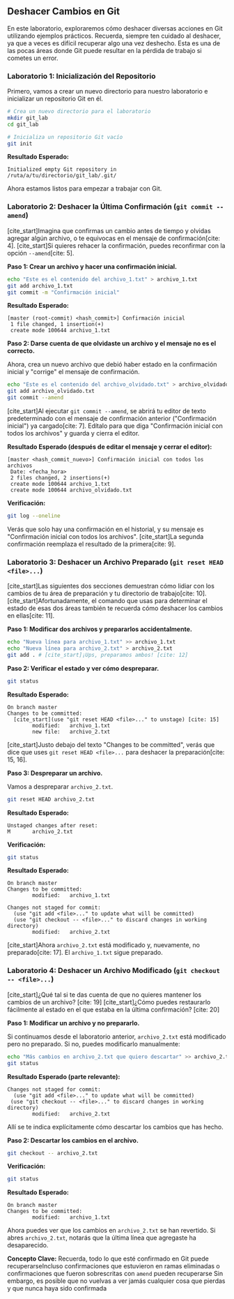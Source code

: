 ## Deshacer Cambios en Git

En este laboratorio, exploraremos cómo deshacer diversas acciones en Git utilizando ejemplos prácticos. 
Recuerda, siempre ten cuidado al deshacer, ya que a veces es difícil recuperar algo una vez deshecho. 
Esta es una de las pocas áreas donde Git puede resultar en la pérdida de trabajo si cometes un error.

### Laboratorio 1: Inicialización del Repositorio

Primero, vamos a crear un nuevo directorio para nuestro laboratorio e inicializar un repositorio Git en él.

```bash
# Crea un nuevo directorio para el laboratorio
mkdir git_lab
cd git_lab

# Inicializa un repositorio Git vacío
git init
```

**Resultado Esperado:**

```
Initialized empty Git repository in /ruta/a/tu/directorio/git_lab/.git/
```

Ahora estamos listos para empezar a trabajar con Git.

### Laboratorio 2: Deshacer la Última Confirmación (`git commit --amend`)

[cite\_start]Imagina que confirmas un cambio antes de tiempo y olvidas agregar algún archivo, o te equivocas en el mensaje de confirmación[cite: 4]. [cite\_start]Si quieres rehacer la confirmación, puedes reconfirmar con la opción `--amend`[cite: 5].

**Paso 1: Crear un archivo y hacer una confirmación inicial.**

```bash
echo "Este es el contenido del archivo_1.txt" > archivo_1.txt
git add archivo_1.txt
git commit -m "Confirmación inicial"
```

**Resultado Esperado:**

```
[master (root-commit) <hash_commit>] Confirmación inicial
 1 file changed, 1 insertion(+)
 create mode 100644 archivo_1.txt
```

**Paso 2: Darse cuenta de que olvidaste un archivo y el mensaje no es el correcto.**

Ahora, crea un nuevo archivo que debió haber estado en la confirmación inicial y "corrige" el mensaje de confirmación.

```bash
echo "Este es el contenido del archivo_olvidado.txt" > archivo_olvidado.txt
git add archivo_olvidado.txt
git commit --amend
```

[cite\_start]Al ejecutar `git commit --amend`, se abrirá tu editor de texto predeterminado con el mensaje de confirmación anterior ("Confirmación inicial") ya cargado[cite: 7]. Edítalo para que diga "Confirmación inicial con todos los archivos" y guarda y cierra el editor.

**Resultado Esperado (después de editar el mensaje y cerrar el editor):**

```
[master <hash_commit_nuevo>] Confirmación inicial con todos los archivos
 Date: <fecha_hora>
 2 files changed, 2 insertions(+)
 create mode 100644 archivo_1.txt
 create mode 100644 archivo_olvidado.txt
```

**Verificación:**

```bash
git log --oneline
```

Verás que solo hay una confirmación en el historial, y su mensaje es "Confirmación inicial con todos los archivos". [cite\_start]La segunda confirmación reemplaza el resultado de la primera[cite: 9].

### Laboratorio 3: Deshacer un Archivo Preparado (`git reset HEAD <file>...`)

[cite\_start]Las siguientes dos secciones demuestran cómo lidiar con los cambios de tu área de preparación y tu directorio de trabajo[cite: 10]. [cite\_start]Afortunadamente, el comando que usas para determinar el estado de esas dos áreas también te recuerda cómo deshacer los cambios en ellas[cite: 11].

**Paso 1: Modificar dos archivos y prepararlos accidentalmente.**

```bash
echo "Nueva línea para archivo_1.txt" >> archivo_1.txt
echo "Nueva línea para archivo_2.txt" > archivo_2.txt
git add . # [cite_start]¡Ups, preparamos ambos! [cite: 12]
```

**Paso 2: Verificar el estado y ver cómo despreparar.**

```bash
git status
```

**Resultado Esperado:**

```
On branch master
Changes to be committed:
  [cite_start](use "git reset HEAD <file>..." to unstage) [cite: 15]
        modified:   archivo_1.txt
        new file:   archivo_2.txt
```

[cite\_start]Justo debajo del texto "Changes to be committed", verás que dice que uses `git reset HEAD <file>...` para deshacer la preparación[cite: 15, 16].

**Paso 3: Despreparar un archivo.**

Vamos a despreparar `archivo_2.txt`.

```bash
git reset HEAD archivo_2.txt
```

**Resultado Esperado:**

```
Unstaged changes after reset:
M       archivo_2.txt
```

**Verificación:**

```bash
git status
```

**Resultado Esperado:**

```
On branch master
Changes to be committed:
        modified:   archivo_1.txt

Changes not staged for commit:
  (use "git add <file>..." to update what will be committed)
  (use "git checkout -- <file>..." to discard changes in working directory)
        modified:   archivo_2.txt
```

[cite\_start]Ahora `archivo_2.txt` está modificado y, nuevamente, no preparado[cite: 17]. El `archivo_1.txt` sigue preparado.

### Laboratorio 4: Deshacer un Archivo Modificado (`git checkout -- <file>...`)

[cite\_start]¿Qué tal si te das cuenta de que no quieres mantener los cambios de un archivo? [cite: 19] [cite\_start]¿Cómo puedes restaurarlo fácilmente al estado en el que estaba en la última confirmación? [cite: 20]

**Paso 1: Modificar un archivo y no prepararlo.**

Si continuamos desde el laboratorio anterior, `archivo_2.txt` está modificado pero no preparado. Si no, puedes modificarlo manualmente:

```bash
echo "Más cambios en archivo_2.txt que quiero descartar" >> archivo_2.txt
git status
```

**Resultado Esperado (parte relevante):**

```
Changes not staged for commit:
  (use "git add <file>..." to update what will be committed)
 (use "git checkout -- <file>..." to discard changes in working directory) 
        modified:   archivo_2.txt
```

Allí se te indica explícitamente cómo descartar los cambios que has hecho.

**Paso 2: Descartar los cambios en el archivo.**

```bash
git checkout -- archivo_2.txt
```

**Verificación:**

```bash
git status
```

**Resultado Esperado:**

```
On branch master
Changes to be committed:
        modified:   archivo_1.txt
```

Ahora puedes ver que los cambios en `archivo_2.txt` se han revertido. Si abres `archivo_2.txt`, notarás que la última línea que agregaste ha desaparecido.

**Concepto Clave:** Recuerda, todo lo que esté confirmado en Git puede recuperarseIncluso confirmaciones que estuvieron en ramas eliminadas o confirmaciones que fueron sobrescritas con `amend` pueden recuperarse
Sin embargo, es posible que no vuelvas a ver jamás cualquier cosa que pierdas y que nunca haya sido confirmada
